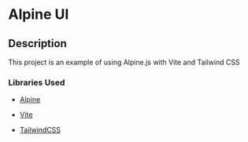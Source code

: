 # Alpine UI

## Description

<dl>
<dt>
    This project is an example of using Alpine.js with Vite and Tailwind CSS
</dt>
</dl>

### Libraries Used

- [Alpine](https://alpinejs.dev/)

- [Vite](https://vitejs.dev/)

- [TailwindCSS](https://tailwindcss.com/)
